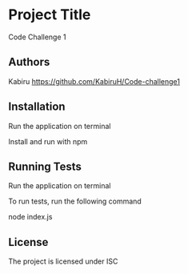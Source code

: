 
# Project Title
Code Challenge 1


## Authors

Kabiru 
https://github.com/KabiruH/Code-challenge1


## Installation

Run the application on terminal

Install and run with npm

  
## Running Tests
Run the application on terminal

To run tests, run the following command

node index.js

## License

The project is licensed under ISC


